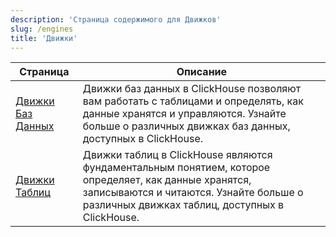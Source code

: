 ```yaml
---
description: 'Страница содержимого для Движков'
slug: /engines
title: 'Движки'
---
```


| Страница                                           | Описание                                                                                                                                                                       |
|----------------------------------------------------|-----------------------------------------------------------------------------------------------------------------------------------------------------------------------------------|
| [Движки Баз Данных](../engines/database-engines/index.md) | Движки баз данных в ClickHouse позволяют вам работать с таблицами и определять, как данные хранятся и управляются. Узнайте больше о различных движках баз данных, доступных в ClickHouse. |
| [Движки Таблиц](../engines/table-engines/index.md)       | Движки таблиц в ClickHouse являются фундаментальным понятием, которое определяет, как данные хранятся, записываются и читаются. Узнайте больше о различных движках таблиц, доступных в ClickHouse.  |
